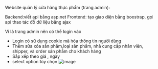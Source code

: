 Website quản lý cửa hàng thực phẩm (trang admin):
 
Backend:viết api bằng asp.net 
Frontend: tạo giao diện bằng boostrap, gọi api thao tác đỗ dữ liệu bằng ajax 

Vì là trang admin nên có thể login vào 
- Login có sử dụng cookie mã hóa thông tin người dùng
- Thêm sửa xóa sản phẩm,loại sản phẩm, nhà cung cấp nhân viên, shipper, và order sản phẩm cho khách hàng
- Sắp xếp theo giá , ngày
-  select option tùy chọn
![image](https://github.com/chinhnguyendac01/Quan-ly-cua-hang-thuc-pham---asp.net-web-api/assets/101082005/9c1872eb-66e2-49a0-80bc-ef06fc6951c7)

